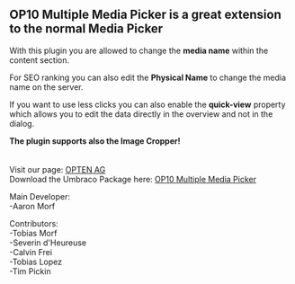 OP10 Multiple Media Picker is a great extension to the normal Media Picker
------------------------------------------------------------------------

With this plugin you are allowed to change the **media name** within the content section.

For SEO ranking you can also edit the **Physical Name** to change the media name on the server.

If you want to use less clicks you can also enable the **quick-view** property which allows you to edit the data directly in the overview and not in the dialog.

**The plugin supports also the Image Cropper!**
<br /><br /><br />
Visit our page: [OPTEN AG](http://www.opten.ch/)<br />
Download the Umbraco Package here: [OP10 Multiple Media Picker](https://our.umbraco.org/projects/backoffice-extensions/op10-multiple-media-picker/)

Main Developer:<br />
-Aaron Morf<br />

Contributors:<br />
-Tobias Morf<br />
-Severin d'Heureuse<br />
-Calvin Frei<br />
-Tobias Lopez<br />
-Tim Pickin<br />